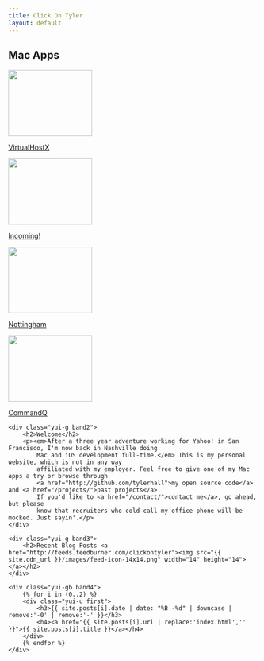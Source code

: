 ```yaml
---
title: Click On Tyler
layout: default
---
```

<div id="bd">
    <div class="yui-g band1">
        <h2>Mac Apps</h2>
        <div class="yui-g first">
            <div class='yui-u first center'>
                <a href='/virtualhostx/'><img class='nudgeme' src='{{ site.cdn_url }}/images/virtualhostx-band1.png' height='133' width='169' /></a>
                <p class='center'><a href='/virtualhostx/'>VirtualHostX</a></p>
            </div>
            <div class='yui-u center'>
                <a href='/incoming/'><img class='nudgeme' src='{{ site.cdn_url }}/images/incoming-band1.png' height='133' width='169' /></a>
                <p class='center'><a href='/incoming/'>Incoming!</a></p>
            </div>
        </div>
        <div class="yui-g">
            <div class='yui-u center first'>
                <a href='/nottingham/'><img class='nudgeme' src='{{ site.cdn_url }}/images/nottingham-band1.png' height='133' width='169' /></a>
                <p class='center'><a href='/nottingham/'>Nottingham</a></p>
            </div>
            <div class='yui-u center'>
                <a href='/commandq/'><img class='nudgeme' src='{{ site.cdn_url }}/images/commandq-band1.png' height='133' width='169'/></a>
                <p class='center'><a href='/commandq/'>CommandQ</a></p>
            </div>
        </div>
    </div>

    <div class="yui-g band2">
        <h2>Welcome</h2>
        <p><em>After a three year adventure working for Yahoo! in San Francisco, I'm now back in Nashville doing
            Mac and iOS development full-time.</em> This is my personal website, which is not in any way
            affiliated with my employer. Feel free to give one of my Mac apps a try or browse through
            <a href="http://github.com/tylerhall">my open source code</a> and <a href="/projects/">past projects</a>.
            If you'd like to <a href="/contact/">contact me</a>, go ahead, but please
            know that recruiters who cold-call my office phone will be mocked. Just sayin'.</p>
    </div>

    <div class="yui-g band3">
        <h2>Recent Blog Posts <a href="http://feeds.feedburner.com/clickontyler"><img src="{{ site.cdn_url }}/images/feed-icon-14x14.png" width="14" height="14"></a></h2>
    </div>

    <div class="yui-gb band4">
        {% for i in (0..2) %}
        <div class="yui-u first">
            <h3>{{ site.posts[i].date | date: "%B -%d" | downcase | remove:'-0' | remove:'-' }}</h3>
            <h4><a href="{{ site.posts[i].url | replace:'index.html','' }}">{{ site.posts[i].title }}</a></h4>
        </div>
        {% endfor %}
    </div>
</div>
